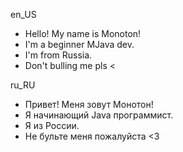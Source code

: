 en_US
- Hello! My name is Monoton!
- I'm a beginner MJava dev.
- I'm from Russia.
- Don't bulling me pls <

ru_RU
- Привет! Меня зовут Монотон!
- Я начинающий Java программист.
- Я из России.
- Не бульте меня пожалуйста <3
